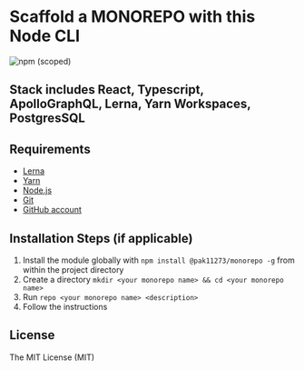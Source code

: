 # Scaffold a MONOREPO with this Node CLI

![npm (scoped)](https://img.shields.io/npm/v/@pak11273/monorepo)

## Stack includes React, Typescript, ApolloGraphQL, Lerna, Yarn Workspaces, PostgresSQL

## Requirements

- [Lerna](https://lerna.js.org/)
- [Yarn](https://classic.yarnpkg.com/en/docs/install#windows-stable)
- [Node.js](http://nodejs.org/)
- [Git](https://git-scm.com/)
- [GitHub account](https://github.com/)

## Installation Steps (if applicable)

1. Install the module globally with `npm install @pak11273/monorepo -g` from within the project directory
2. Create a directory `mkdir <your monorepo name> && cd <your monorepo name>`
3. Run `repo <your monorepo name> <description>`
4. Follow the instructions

## License

The MIT License (MIT)
